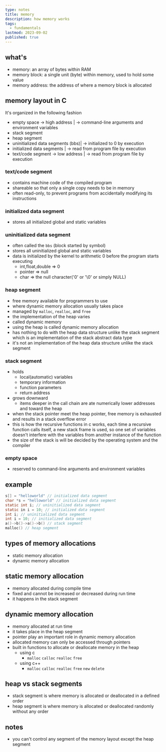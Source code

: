 ```yaml
---
type: notes
title: memory
description: how memory works
tags:
  - fundamentals
lastmod: 2023-09-02
published: true
---
```


## what's

- memory: an array of bytes within RAM
- memory block: a single unit (byte) within memory, used to hold some value
- memory address: the address of where a memory block is allocated

## memory layout in C

It's organized in the following fashion
- empty space -> high address | -> command-line arguments and environment variables
- stack segment
- heap segment
- uninitialized data segments (bbs)| -> initialized to 0 by execution
- initialized data segments        | -> read from program file by execution
- text/code segment -> low address | -> read from program file by execution

### text/code segment

- contains machine code of the compiled program
- shareable so that only a single copy needs to be in memory
- often read-only, to prevent programs from accidentally modifying its instructions

### initialized data segment

- stores all initialized global and static variables

### uninitialized data segment

- often called the `bbs` (block started by symbol)
- stores all uninitialized global and static variables
- data is initialized by the kernel to arithmetic 0 before the program starts executing
  - int,float,double => 0
  - pointer => null
  - char => the null character('0' or '\0' or simply NULL)

### heap segment

- free memory available for programmers to use
- where dynamic memory allocation usually takes place
- managed by `malloc`, `realloc`, and `free`
- the implementation of the heap varies
- called dynamic memory
- using the heap is called dynamic memory allocation
- has nothing to do with the heap data structure unlike the stack segment which is an implementation of the stack abstract data type
- it's not an implementation of the heap data structure unlike the stack segment

### stack segment

- holds
  - local(automatic) variables
  - temporary information
  - function parameters
  - return address
- grows downward
  - items deeper in the call chain are ate numerically lower addresses and toward the heap
- when the stack pointer meet the heap pointer, free memory is exhausted and results in a stack overflow error
- this is how the recursive functions in c works, each time a recursive function calls itself, a  new stack frame is used, so one set of variables doesn't interfere with the variables from another instance of the function
- the size of the stack is will be decided by the operating system and the compiler

### empty space

- reserved to command-line arguments and environment variables

## example

```c
s[] = "helloworld" // initialized data segment
char *s = "helloworld" // initialized data segment
static int i; // uninitialized data segment
static in i = 10; // initialized data segment
int i; // uninitialized data segment
int i = 10; // initialized data segment
a()->b()->a()->b() // stack segment
malloc() // heap segment
```

## types of memory allocations
- static memory allocation
- dynamic memory allocation

## static memory allocation

- memory allocated during compile time
- fixed and cannot be increased or decreased during run time
- it happens in the stack segment

## dynamic memory allocation

- memory allocated at run time
- it takes place in the heap segment
- pointer play an important role in dynamic memory allocation
- allocated memory can only be accessed through pointers
- built in functions to allocate or deallocate memory in the heap
  - using c
    - `malloc` `calloc` `realloc` `free`
  - using c++
    - `malloc` `calloc` `realloc` `free` `new` `delete`

## heap vs stack segments

- stack segment is where memory is allocated or deallocated in a defined order
- heap segment is where memory is allocated or deallocated randomly without any order

## notes

- you can't control any segment of the memory layout except the heap segment

